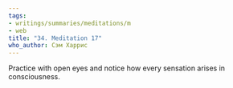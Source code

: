 ```yaml
---
tags:
- writings/summaries/meditations/m
- web
title: "34. Meditation 17"
who_author: Сэм Харрис
---
```


Practice with open eyes and notice how every sensation arises in consciousness.